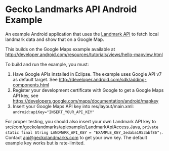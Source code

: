 Gecko Landmarks API Android Example
===============

An example Android application that uses the [Landmark API](http://geckolandmarks.com/landmark_api.html) to fetch local landmark data and show that on a Google Map.

This builds on the Google Maps example available at http://developer.android.com/resources/tutorials/views/hello-mapview.html

To build and run the example, you must:

1. Have Google APIs installed in Eclipse. The example uses Google API v7 as default target. See http://developer.android.com/sdk/adding-components.html
2. Register your development certificate with Google to get a Google Maps API key, see https://developers.google.com/maps/documentation/android/mapkey
3. Insert your Google Maps API key into res/layout/main.xml: `android:apiKey="INSERT_YOUR_API_KEY"`

For proper testing, you should also insert your own Landmark API key to src/com/geckolandmarks/apiexample/LandmarkApiAccess.Java, `private static final String LANDMARK_API_KEY = "EXAMPLE_KEY_3edaba1953abf86";`. Contact api@geckolandmarks.com to get your own key. The default example key works but is rate-limited.
